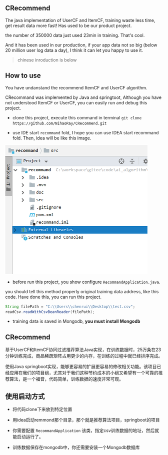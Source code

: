 ## CRecommend
The java implementation of UserCF and ItemCF, training waste less time, get result data more fast! Has used to be our product project.

the number of 350000 data just used 23min in training. That's cool.

And it has been used in our production, if your app data not so big (below 20 million user log data a day), I think it can let you happy to use it.

> chinese inroduction is below

## How to use
You have undanstand the recommend ItemCF and UserCF algorithm.

CRecommand was implemented by Java and springtoot, Although you have not understood ItemCF or UserCF,  you can easily run and debug this project. 

- clone this project, execute this command in terminal `git clone https://github.com/NihaoRay/CRecommend.git`

- use IDE start `recommand` fold, I hope you can use IDEA start recommand fold. Then, idea will be like this image.

![avatar](image/start.png)

- before run this project, you show configure   `RecommandApplication.java`. 

you should tell this method properly original training data address, like this code. Have done this, you can run this project.

```java
String filePath = "C:\\Users\\chenrui\\Desktop\\test.csv";
readCsv.readWithCsvBeanReader(filePath);
```

- training data is saved in Mongodb, **you must install Mongodb**

## CRecommend
基于UserCF和ItemCF协同过滤推荐算法Java实现，在训练数据时，25万条在23分钟训练完成，商品稀疏矩阵占用更少的内存，在训练的过程中就已经排序完成。

使用Java springboot实现，能够更容易的扩展更容易的修改相关功能。该项目已经应用在我们的项目组，尤其对于我们这种节约成本的小组又希望有一个可靠的推荐算法，是一个福音，代码简单，训练数据的速度非常可观。

## 使用启动方式

- 将代码clone下来放到特定位置

- 用idea启动remmond那个目录，那个就是推荐算法项目，springboot的项目

- 你需要配置 `RecommandApplication` 该类，指定csv训练数据的地址，然后就能启动运行了。

- 训练数据保存在mongodb中，你还需要安装一个Mongodb数据库